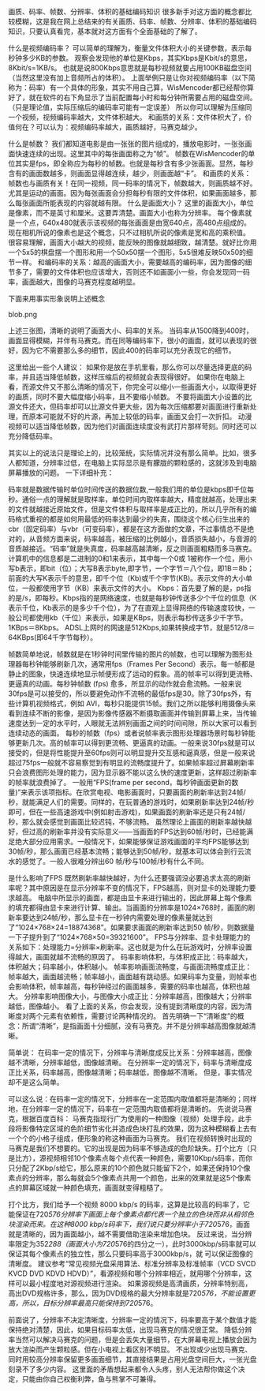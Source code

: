 ﻿
画质、码率、帧数、分辨率、体积的基础编码知识
很多新手对这方面的概念都比较模糊，这是我在网上总结来的有关画质、码率、帧数、分辨率、体积的基础编码知识，只要认真看完，基本就对这方面有个全面基础的了解了。

什么是视频编码率？
可以简单的理解为，衡量文件体积大小的关键参数，表示每秒钟多少KB的参数。
观察会发现他的单位是Kbps，其实Kbps是Kbit/s的意思，8Kbit/s=1KB/s。
也就是说800Kbps意思就是每秒视频就要占用100KB磁盘空间（当然这里没有加上音频所占的体积）。
上面举例只是让你对视频编码率（以下简称为：码率）有一个具体的形象，其实不用自己算，WisMencoder都已经帮你算好了，就在软件的右下角显示了当前配置每小时和每分钟所需要占用的磁盘空间。（只是理论值，实际压缩后的编码率可能有一定误差）
所以你可以理解为压缩同一个视频，视频编码率越大，文件体积越大。
和画质的关系：文件体积大了，价值何在？可以认为：视频编码率越大，画质越好，马赛克越少。

什么是帧数？
我们都知道电影是由一张张的图片组成的，播放电影时，一张张画面快速连续的出现。这里其中的每张画面称之为“帧”。
帧数在WisMencoder的单位其实是fps，即全称应为每秒的帧数。也就是每秒含有多少张画面。显然，每秒含有的画面数越多，则画面显得越连续，越少，则画面越“卡”。
和画质的关系：帧数也与画质有关！在同一视频，同一码率的情况下，帧数越大，则画质越不好。尤其是运动的画面。因为每张画面会分担每秒有限的文件体积，如果画面越多，那么每张画面所能表现的内容就越有限。
什么是画面大小？
这里的画面大小，单位是像素，而不是英寸和厘米。这要弄清楚。画面大小也称为分辨率。
每个像素就是一个点，640x480就表示该视频的每张画面是由宽640点，高480点组成的。现在相机所说的像素也是这个概念，只不过相机所说的像素是宽和高的乘积值。
很容易理解，画面大小越大的视频，能反映的图像就越细致，越清楚。就好比你用一个5x5的棋盘摆一个图形和用一个50x50摆一个图形，5x5很难反映50x50的细节一样。
和编码率的关系：越高的画面大小，需要越高的编码率，因为图像的细节多了，需要的文件体积也应该增大，否则还不如画面小一些，你会发现同一码率，画面越大，图像的马赛克程度越明显。

下面来用事实形象说明上述概念

blob.png

上述三张图，清晰的说明了画面大小、码率的关系。
当码率从1500降到400时，画面显得模糊，并伴有马赛克。而在同等编码率下，很小的画面，就可以表现的很好，因为它不需要那么多的细节，因此400的码率可以充分表现它的细节。

这里给出一些个人建议：
如果你是放在手机里看，那么你可以尽量选择更底的码率，并且适当降低帧数，这样压缩后的视频就会表现得很好。
如果你在电脑上看，而源文件又不那么清晰的情况下，你完全可以缩小一些画面大小，以取得更好的画质，同时不要大幅度缩小码率，且不要缩小帧数。
不要将画面大小设置的比源文件还大，但码率却可以比源文件更大些，因为每次压缩都要对画面进行重新处理，而原本可能就不好的片源，再加上较低的码率，画面又会打一次折扣。
动漫视频可以适当降低帧数，因为他们对画面连续度没有武打片那样苛刻。同时还可以充分降低码率。

其实以上的说法只是理论上的，比较笼统，实际情况并没有那么简单。比如，很多人都知道，分辨率过低，在电脑上实际显示是有朦胧的颗粒感的，这就涉及到电脑屏幕播放的问题。
一下详细补充：

码率就是数据传输时单位时间传送的数据位数,一般我们用的单位是kbps即千位每秒。通俗一点的理解就是取样率，单位时间内取样率越大，精度就越高，处理出来的文件就越接近原始文件，但是文件体积与取样率是成正比的，所以几乎所有的编码格式重视的都是如何用最低的码率达到最少的失真，围绕这个核心衍生出来的cbr（固定码率）与vbr（可变码率），都是在这方面做的文章，不过事情总不是绝对的，从音频方面来说，码率越高，被压缩的比例越小，音质损失越小，与音源的音质越接近。“码率”就是失真度，码率越高越清晰，反之则画面粗糙而多马赛克。计算机中的信息都是二进制的0和1来表示，其中每一个0或 1被称作一个位，用小写b表示，即bit（位）；大写B表示byte,即字节，一个字节＝八个位，即1B＝8b；前面的大写K表示千的意思，即千个位（Kb)或千个字节(KB)。表示文件的大小单位，一般都使用字节（KB）来表示文件的大小。
Kbps：首先要了解的是，ps指的是/s，即每秒。Kbps指的是网络速度，也就是每秒钟传送多少个千位的信息（K表示千位，Kb表示的是多少千个位），为了在直观上显得网络的传输速度较快，一般公司都使用kb（千位）来表示，如果是KBps，则表示每秒传送多少千字节。1KBps＝8Kbps。 ADSL上网时的网速是512Kbps,如果转换成字节，就是512/8＝64KBps(即64千字节每秒）。

帧数简单地说，帧数就是在1秒钟时间里传输的图片的帧数，也可以理解为图形处理器每秒钟能够刷新几次，通常用fps（Frames Per Second）表示。每一帧都是静止的图象，快速连续地显示帧便形成了运动的假象。高的帧率可以得到更流畅、更逼真的动画。每秒钟帧数 (fps) 愈多，所显示的动作就会愈流畅。一般来说30fps是可以接受的，所以要避免动作不流畅的最低fps是30。除了30fps外，有些计算机视频格式，例如 AVI，每秒只能提供15帧。我们之所以能够利用摄像头来看到连续不断的影像，是因为影像传感器不断摄取画面并传输到屏幕上来，当传输速度达到一定的水平时，人眼就无法辨别画面之间的时间间隙，所以大家可以看到连续动态的画面。
每秒的帧数（fps）或者说帧率表示图形处理器场景时每秒钟能够更新几次。高的帧率可以得到更流畅、更逼真的动画。一般来说30fps就是可以接受的，但是将性能提升至60fps则可以明显提升交互感和逼真感，但是一般来说超过75fps一般就不容易察觉到有明显的流畅度提升了。如果帧率超过屏幕刷新率只会浪费图形处理的能力，因为显示器不能以这么快的速度更新，这样超过刷新率的帧率就浪费掉了。
一般用“FPS(frame per second，每秒钟画面更新的数量)”来表示该项指标。在欣赏电视、电影画面时，只要画面的刷新率达到24帧/秒，就能满足人们的需要。同样的，在玩普通的游戏时，如果刷新率达到24帧/秒即可，但在一些高速游戏中(例如射击游戏)，如果画面的刷新率还是只有24帧/秒，那么就会感觉到画面比较迟钝，不够流畅。 
虽然理论上画面的刷新率越快越好，但过高的刷新率并没有实际意义——当画面的FPS达到60帧/秒时，已经能满足绝大部分应用需求。一般情况下，如果能够保证游戏画面的平均FPS能够达到30帧/秒，那么画面已经基本流畅；能够达到50帧/秒，就基本可以体会到行云流水的感觉了。一般人很难分辨出60 帧/秒与100帧/秒有什么不同。

是什么影响了FPS 
既然刷新率越快越好，为什么还要强调没必要追求太高的刷新率呢？其中原因是在显示分辨率不变的情况下，FPS越高，则对显卡的处理能力要求越高。
电脑中所显示的画面，都是由显卡来进行输出的，因此屏幕上每个像素的填充都得由显卡来进行计算、输出。当画面的分辨率是1024×768时，画面的刷新率要达到24帧/秒，那么显卡在一秒钟内需要处理的像素量就达到了“1024×768×24=18874368”。如果要求画面的刷新率达到50 帧/秒，则数据量一下子提升到了“1024×768×50=39321600”。
FPS与分辨率、显卡处理能力的关系如下：处理能力=分辨率×刷新率。这也就是为什么在玩游戏时，分辨率设置得越大，画面就越不流畅的原因了。
码率影响体积，与体积成正比：码率越大，体积越大；码率越小，体积越小。
帧率影响画面流畅度，与画面流畅度成正比：帧率越大，画面越流畅；帧率越小，画面越有跳动感。如果码率为变量，则帧率也会影响体积，帧率越高，每秒钟经过的画面越多，需要的码率也越高，体积也越大。
分辨率影响图像大小，与图像大小成正比：分辨率越高，图像越大；分辨率越低，图像越小。
看了上面的关系，你会发现，没有提到清晰度的内容，因为清晰度对两个元素有依赖性，需要讨论两种情况的。
首先明确一下“清晰度”的概念：所谓“清晰”，是指画面十分细腻，没有马赛克。并不是分辨率越高图像就越清晰。

简单说：
在码率一定的情况下，分辨率与清晰度成反比关系：分辨率越高，图像越不清晰，分辨率越低，图像越清晰。
在分辨率一定的情况下，码率与清晰度成正比关系，码率越高，图像越清晰；码率越低，图像越不清晰。
但是，事实情况却不是这么简单。

可以这么说：在码率一定的情况下，分辨率在一定范围内取值都将是清晰的；同样地，在分辨率一定的情况下，码率在一定范围内取值都将是清晰的。
先说说马赛克，根据百度百科：
马赛克指现行广为使用的一种图像（视频）处理手段，此手段将影像特定区域的色阶细节劣化并造成色块打乱的效果，因为这种模糊看上去有一个个的小格子组成，便形象的称这种画面为马赛克。
我们在视频转换时出现的马赛克是我们不想要的。它的出现是因为码率不够造成的色阶缺失。打个比方（只是比方），源视频相邻10个像素点每个点代表一种颜色，需要10Kbp/s码率，而你只分配了2Kbp/s给它，那么原来的10个颜色就只能留下2个，如果还保持10个像素点的分辨率，那么每就会5个像素点共用一个颜色，出来的效果就是这5个像素点的屏幕区域就一种颜色填充，画面就变得粗糙了。

打个比方，我们给予一个视频 8000 kbp/s 的码率，这算是比较高的码率了，它能保证在720*576分辨率下画面上每个像素点都代表一个独立的色块而非从相邻色块渲染而来。在这种8000 kbp/s码率下，我们说只要分辨率小于720*576，画面就是清晰的，因为画面越小，越不需要借助渲染来增加色块。
反过来说，当分辨率限定为352*288（画面大小为720*576的四分之一），此时3000kbp/s码率就可以保证其每个像素点的独立性，那么只要码率高于3000kbp/s，就
可以保证图像的清晰度。
建议参考“常见视频光盘采用算法、标准分辨率及标准帧率（VCD SVCD KVCD DVD KDVD HDVD）”，看源视频和哪个分辨率相近，就用哪个分辨率，这样可以最小程度地对源视频进行渲染。
如果源视频是高清画质，分辨率特别高，高出DVD规格许多，那么，因为DVD规格的最大分辨率就是720*576，不能设置更高，所以，目标分辨率最高只能保持到720*576。

前面说了，分辨率不决定清晰度，分辨率一定的情况下，码率要高于某个数值才能保持绝对清楚，因此，如果目标码率太低，出现马赛克的情况很正常。
降低分辨率当然可以解决马赛克的问题，但是会丢失大量细节，在大屏幕电视上播放会因为放大渲染而产生颗粒感。但在小电视上看区别不明显。
不出现或少出现马赛克、同时用较高分辨率保留更多画面细节，其直接结果是占用光盘空间巨大，一张光盘刻录不了多少内容。
这里面的矛盾想起来都令人头疼，别人无法帮你做这个决定，只能由你自己权衡利弊，鱼与熊掌不可兼得。
